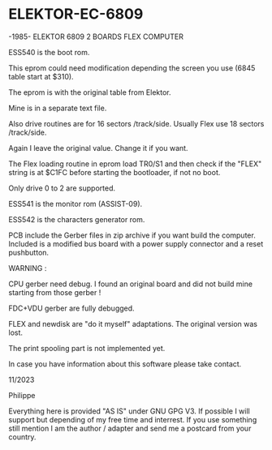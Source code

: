 # ELEKTOR-EC-6809
-1985- ELEKTOR 6809 2 BOARDS FLEX COMPUTER

ESS540 is the boot rom.

This eprom could need modification depending the screen you use (6845 table start at $310).

The eprom is with the original table from Elektor.

Mine is in a separate text file.

Also drive routines are for 16 sectors /track/side. Usually Flex use 18 sectors /track/side.

Again I leave the original value. Change it if you want.

The Flex loading routine in eprom load TR0/S1 and then check if the "FLEX" string is at $C1FC
before starting the bootloader, if not no boot.

Only drive 0 to 2 are supported.


ESS541 is the monitor rom (ASSIST-09).


ESS542 is the characters generator rom.


PCB include the Gerber files in zip archive if you want build the computer.
Included is a modified bus board with a power supply connector and a reset pushbutton.

WARNING :

CPU gerber need debug. I found an original board and did not build mine starting from those gerber !

FDC+VDU gerber are fully debugged.


FLEX and newdisk are "do it myself" adaptations. The original version was lost.

The print spooling part is not implemented yet.

In case you have information about this software please take contact.


11/2023

Philippe

Everything here is provided "AS IS" under GNU GPG V3.
If possible I will support but depending of my free time and interrest. 
If you use something still mention I am the author / adapter and send me a postcard from your country.
